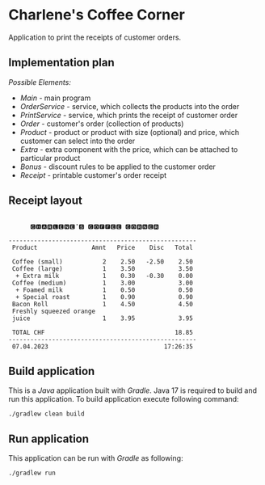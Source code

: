 # Charlene's Coffee Corner

Application to print the receipts of customer orders.

## Implementation plan

_Possible Elements:_
* _Main_ - main program
* _OrderService_ - service, which collects the products into the order
* _PrintService_ - service, which prints the receipt of customer order
* _Order_ - customer's order (collection of products)
* _Product_ - product or product with size (optional) and price, which customer can select into the order
* _Extra_ - extra component with the price, which can be attached to particular product
* _Bonus_ - discount rules to be applied to the customer order
* _Receipt_ - printable customer's order receipt

## Receipt layout
```text

      🅲🅷🅰🆁🅻🅴🅽🅴❜🆂 🅲🅾🅵🅵🅴🅴 🅲🅾🆁🅽🅴🆁                                                                  

----------------------------------------------------
 Product               Amnt   Price    Disc   Total

 Coffee (small)           2    2.50   -2.50    2.50
 Coffee (large)           1    3.50            3.50
  + Extra milk            1    0.30   -0.30    0.00
 Coffee (medium)          1    3.00            3.00
  + Foamed milk           1    0.50            0.50
  + Special roast         1    0.90            0.90
 Bacon Roll               1    4.50            4.50
 Freshly squeezed orange
 juice                    1    3.95            3.95

 TOTAL CHF                                    18.85
----------------------------------------------------
 07.04.2023                                17:26:35
```

## Build application

This is a _Java_ application built with _Gradle_. 
Java 17 is required to build and run this application.
To build application execute following command:
```shell
./gradlew clean build
```

## Run application

This application can be run with _Gradle_ as following:
```shell
./gradlew run
```
